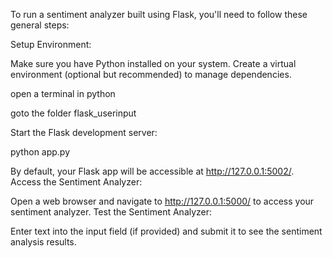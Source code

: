 To run a sentiment analyzer built using Flask, you'll need to follow these general steps:

Setup Environment:

Make sure you have Python installed on your system.
Create a virtual environment (optional but recommended) to manage dependencies.

open a terminal in python

goto the folder flask_userinput

Start the Flask development server:

python app.py

By default, your Flask app will be accessible at http://127.0.0.1:5002/.
Access the Sentiment Analyzer:

Open a web browser and navigate to http://127.0.0.1:5000/ to access your sentiment analyzer.
Test the Sentiment Analyzer:

Enter text into the input field (if provided) and submit it to see the sentiment analysis results.
